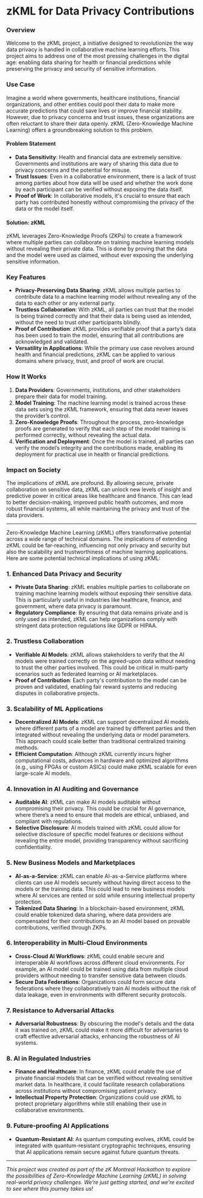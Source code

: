 # zKML for Data Privacy Contributions

### Overview

Welcome to the zKML project, a initiative designed to revolutionize the way data privacy is handled in collaborative machine learning efforts. This project aims to address one of the most pressing challenges in the digital age: enabling data sharing for health or financial predictions while preserving the privacy and security of sensitive information.

### Use Case

Imagine a world where governments, healthcare institutions, financial organizations, and other entities could pool their data to make more accurate predictions that could save lives or improve financial stability. However, due to privacy concerns and trust issues, these organizations are often reluctant to share their data openly. zKML (Zero-Knowledge Machine Learning) offers a groundbreaking solution to this problem.

#### **Problem Statement**

- **Data Sensitivity**: Health and financial data are extremely sensitive. Governments and institutions are wary of sharing this data due to privacy concerns and the potential for misuse.
- **Trust Issues**: Even in a collaborative environment, there is a lack of trust among parties about how data will be used and whether the work done by each participant can be verified without exposing the data itself.
- **Proof of Work**: In collaborative models, it's crucial to ensure that each party has contributed honestly without compromising the privacy of the data or the model itself.

#### **Solution: zKML**

zKML leverages Zero-Knowledge Proofs (ZKPs) to create a framework where multiple parties can collaborate on training machine learning models without revealing their private data. This is done by proving that the data and the model were used as claimed, without ever exposing the underlying sensitive information.

### Key Features

- **Privacy-Preserving Data Sharing**: zKML allows multiple parties to contribute data to a machine learning model without revealing any of the data to each other or any external party.
- **Trustless Collaboration**: With zKML, all parties can trust that the model is being trained correctly and that their data is being used as intended, without the need to trust other participants blindly.
- **Proof of Contribution**: zKML provides verifiable proof that a party’s data has been used to train the model, ensuring that all contributions are acknowledged and validated.
- **Versatility in Applications**: While the primary use case revolves around health and financial predictions, zKML can be applied to various domains where privacy, trust, and proof of work are crucial.

### How It Works

1. **Data Providers**: Governments, institutions, and other stakeholders prepare their data for model training.
2. **Model Training**: The machine learning model is trained across these data sets using the zKML framework, ensuring that data never leaves the provider’s control.
3. **Zero-Knowledge Proofs**: Throughout the process, zero-knowledge proofs are generated to verify that each step of the model training is performed correctly, without revealing the actual data.
4. **Verification and Deployment**: Once the model is trained, all parties can verify the model’s integrity and the contributions made, enabling its deployment for practical use in health or financial predictions.

### Impact on Society

The implications of zKML are profound. By allowing secure, private collaboration on sensitive data, zKML can unlock new levels of insight and predictive power in critical areas like healthcare and finance. This can lead to better decision-making, improved public health outcomes, and more robust financial systems, all while maintaining the privacy and trust of the data providers.

---

Zero-Knowledge Machine Learning (zKML) offers transformative potential across a wide range of technical domains. The implications of extending zKML could be far-reaching, influencing not only privacy and security but also the scalability and trustworthiness of machine learning applications. Here are some potential technical implications of using zKML:

### 1. **Enhanced Data Privacy and Security**
   - **Private Data Sharing**: zKML enables multiple parties to collaborate on training machine learning models without exposing their sensitive data. This is particularly useful in industries like healthcare, finance, and government, where data privacy is paramount.
   - **Regulatory Compliance**: By ensuring that data remains private and is only used as intended, zKML can help organizations comply with stringent data protection regulations like GDPR or HIPAA.

### 2. **Trustless Collaboration**
   - **Verifiable AI Models**: zKML allows stakeholders to verify that the AI models were trained correctly on the agreed-upon data without needing to trust the other parties involved. This could be critical in multi-party scenarios such as federated learning or AI marketplaces.
   - **Proof of Contribution**: Each party's contribution to the model can be proven and validated, enabling fair reward systems and reducing disputes in collaborative projects.

### 3. **Scalability of ML Applications**
   - **Decentralized AI Models**: zKML can support decentralized AI models, where different parts of a model are trained by different parties and then integrated without revealing the underlying data or model parameters. This approach could scale better than traditional centralized training methods.
   - **Efficient Computation**: Although zKML currently incurs higher computational costs, advances in hardware and optimized algorithms (e.g., using FPGAs or custom ASICs) could make zKML scalable for even large-scale AI models.

### 4. **Innovation in AI Auditing and Governance**
   - **Auditable AI**: zKML can make AI models auditable without compromising their privacy. This could be crucial for AI governance, where there’s a need to ensure that models are ethical, unbiased, and compliant with regulations.
   - **Selective Disclosure**: AI models trained with zKML could allow for selective disclosure of specific model features or decisions without revealing the entire model, providing transparency without sacrificing confidentiality.

### 5. **New Business Models and Marketplaces**
   - **AI-as-a-Service**: zKML can enable AI-as-a-Service platforms where clients can use AI models securely without having direct access to the models or the training data. This could lead to new business models where AI services are rented or sold while ensuring intellectual property protection.
   - **Tokenized Data Sharing**: In a blockchain-based environment, zKML could enable tokenized data sharing, where data providers are compensated for their contributions to an AI model based on provable contributions, verified through ZKPs.

### 6. **Interoperability in Multi-Cloud Environments**
   - **Cross-Cloud AI Workflows**: zKML could enable secure and interoperable AI workflows across different cloud environments. For example, an AI model could be trained using data from multiple cloud providers without needing to transfer sensitive data between clouds.
   - **Secure Data Federations**: Organizations could form secure data federations where they collaboratively train AI models without the risk of data leakage, even in environments with different security protocols.

### 7. **Resistance to Adversarial Attacks**
   - **Adversarial Robustness**: By obscuring the model's details and the data it was trained on, zKML could make it more difficult for adversaries to craft effective adversarial attacks, enhancing the robustness of AI systems.

### 8. **AI in Regulated Industries**
   - **Finance and Healthcare**: In finance, zKML could enable the use of private financial models that can be verified without revealing sensitive market data. In healthcare, it could facilitate research collaborations across institutions without compromising patient privacy.
   - **Intellectual Property Protection**: Organizations could use zKML to protect proprietary algorithms while still enabling their use in collaborative environments.

### 9. **Future-proofing AI Applications**
   - **Quantum-Resistant AI**: As quantum computing evolves, zKML could be integrated with quantum-resistant cryptographic techniques, ensuring that AI applications remain secure against future quantum threats.

---

*This project was created as part of the zK Montreal Hackathon to explore the possibilities of Zero-Knowledge Machine Learning (zKML) in solving real-world privacy challenges. We’re just getting started, and we’re excited to see where this journey takes us!*
